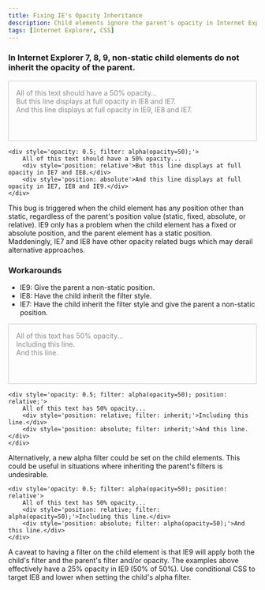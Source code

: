 ```yaml
---
title: Fixing IE's Opacity Inheritance
description: Child elements ignore the parent's opacity in Internet Explorer.
tags: [Internet Explorer, CSS]
---
```


### In Internet Explorer 7, 8, 9, non-static child elements do not inherit the opacity of the parent.

<div style='opacity:0.5; filter: alpha(opacity=50); padding:15px; height:90px; border:1px solid #999; margin-bottom:15px;'>
	All of this text should have a 50% opacity...
	<div style='position:relative;'>But this line displays at full opacity in IE8 and IE7.</div>
	<div style='position:absolute;'>And this line displays at full opacity in IE9, IE8 and IE7.</div>
</div>

	<div style='opacity: 0.5; filter: alpha(opacity=50);'>
		All of this text should have a 50% opacity...
		<div style='position: relative'>But this line displays at full opacity in IE7 and IE8.</div>
		<div style='position: absolute'>And this line displays at full opacity in IE7, IE8 and IE9.</div>
	</div>

This bug is triggered when the child element has any position other than static, regardless of the parent's position value (static, fixed, absolute, or relative). IE9 only has a problem when the child element has a fixed or absolute position, and the parent element has a static position. Maddeningly, IE7 and IE8 have other opacity related bugs which may derail alternative approaches.

### Workarounds

* IE9: Give the parent a non-static position.
* IE8: Have the child inherit the filter style.
* IE7: Have the child inherit the filter style and give the parent a non-static position.

<div style='opacity:0.5; filter: alpha(opacity=50); padding:15px; height:90px; border:1px solid #999; margin-bottom:15px; position:relative'>
	All of this text has 50% opacity...
	<div style='position:relative; filter: inherit;'>Including this line.</div>
	<div style='position:absolute; filter: inherit;'>And this line.</div>
</div>

	<div style='opacity: 0.5; filter: alpha(opacity=50); position: relative;'>
		All of this text has 50% opacity...
		<div style='position: relative; filter: inherit;'>Including this line.</div>
		<div style='position: absolute; filter: inherit;'>And this line.</div>
	</div>

Alternatively, a new alpha filter could be set on the child elements.  This could be useful in situations where inheriting the parent's filters is undesirable.

	<div style='opacity: 0.5; filter: alpha(opacity=50); position: relative'>
		All of this text has 50% opacity...
		<div style='position: relative; filter: alpha(opacity=50);'>Including this line.</div>
		<div style='position: absolute; filter: alpha(opacity=50);'>And this line.</div>
	</div>

A caveat to having a filter on the child element is that IE9 will apply both the child's filter and the parent's filter and/or opacity.  The examples above effectively have a 25% opacity in IE9 (50% of 50%).  Use conditional CSS to target IE8 and lower when setting the child's alpha filter.

